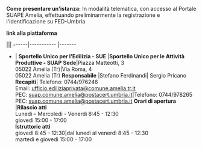**Come presentare un'istanza:**
In modalità telematica, con accesso al Portale SUAPE Amelia, effettuando preliminarmente la registrazione e l'identificazione su FED-Umbria

**link alla piattaforma**
<br/>

|||
------|----------- |-------
- | **Sportello Unico per l’Edilizia - SUE** |**Sportello Unico per le Attività Produttive - SUAP**
**Sede**|Piazza Matteotti, 3<br/> 05022 Amelia (Tr)|Via Roma, 4<br/> 05022 Amelia (Tr)
**Responsabile** |Stefano Ferdinandi| Sergio Pricano
**Recapiti**| Telefono: 0744/976246<br/>Email: ufficio.ediliziaprivata@comune.amelia.tr.it<br/>PEC: suap.comune.amelia@postacert.umbria.it|Telefono: 0744/978265<br/>PEC: suap.comune.amelia@postacert.umbria.it
**Orari di apertura** |**Rilascio atti**<br/>Lunedì – Mercoledì - Venerdì  8:45 - 12:30<br/>giovedì 15:00 - 17:00<br/>**Istruttorie atti**<br/>giovedì 8:45 - 12:30|dal lunedì al venerdì  8:45 - 12:30<br/>martedì e giovedì 15:00 - 17:00
